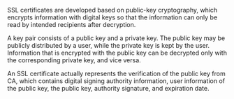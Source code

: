 SSL certificates are developed based on public-key cryptography, which encrypts information with digital keys so that the information can only be read by intended recipients after decryption.

A key pair consists of a public key and a private key. The public key may be publicly distributed by a user, while the private key is kept by the user. Information that is encrypted with the public key can be decrypted only with the corresponding private key, and vice versa.

An SSL certificate actually represents the verification of the public key from CA, which contains digital signing authority information, user information of the public key, the public key, authority signature, and expiration date.
